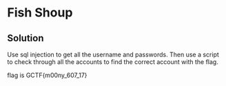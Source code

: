 # Fish Shoup

## Solution

Use sql injection to get all the username and passwords. Then use a script to check through all the accounts to find the correct account with the flag.

flag is GCTF{m00ny\_607_17}